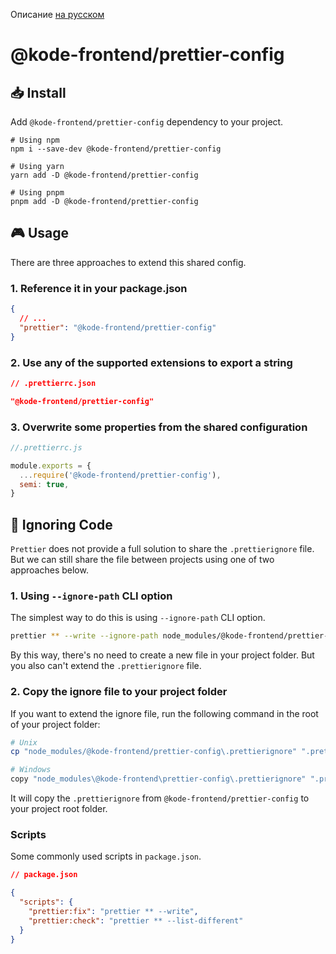Описание [на русском](#)

# @kode-frontend/prettier-config

## 📥 Install

Add `@kode-frontend/prettier-config` dependency to your project.

```shell
# Using npm
npm i --save-dev @kode-frontend/prettier-config

# Using yarn
yarn add -D @kode-frontend/prettier-config

# Using pnpm
pnpm add -D @kode-frontend/prettier-config
```

## 🎮 Usage

There are three approaches to extend this shared config.

### 1. Reference it in your package.json

```json
{
  // ...
  "prettier": "@kode-frontend/prettier-config"
}
```

### 2. Use any of the supported extensions to export a string

```json
// .prettierrc.json

"@kode-frontend/prettier-config"
```

### 3. Overwrite some properties from the shared configuration

```javascript
//.prettierrc.js

module.exports = {
  ...require('@kode-frontend/prettier-config'),
  semi: true,
}
```

## 🙈 Ignoring Code

`Prettier` does not provide a full solution to share the `.prettierignore` file. But we can still share the file between projects using one of two approaches below.

### 1. Using `--ignore-path` CLI option

The simplest way to do this is using `--ignore-path` CLI option.

```bash
prettier ** --write --ignore-path node_modules/@kode-frontend/prettier-config/.prettierignore
```

By this way, there's no need to create a new file in your project folder. But you also can't extend the `.prettierignore` file.

### 2. Copy the ignore file to your project folder

If you want to extend the ignore file, run the following command in the root of your project folder:

```bash
# Unix
cp "node_modules/@kode-frontend/prettier-config\.prettierignore" ".prettierignore"

# Windows
copy "node_modules\@kode-frontend\prettier-config\.prettierignore" ".prettierignore"
```

It will copy the `.prettierignore` from `@kode-frontend/prettier-config` to your project root folder.

### Scripts

Some commonly used scripts in `package.json`.

```json
// package.json

{
  "scripts": {
    "prettier:fix": "prettier ** --write",
    "prettier:check": "prettier ** --list-different"
  }
}
```
